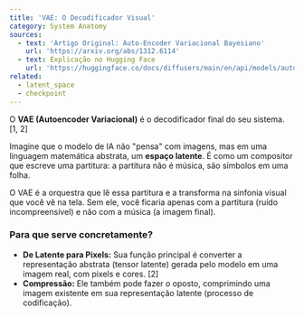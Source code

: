 ```yaml
---
title: 'VAE: O Decodificador Visual'
category: System Anatomy
sources:
  - text: 'Artigo Original: Auto-Encoder Variacional Bayesiano'
    url: 'https://arxiv.org/abs/1312.6114'
  - text: Explicação no Hugging Face
    url: 'https://huggingface.co/docs/diffusers/main/en/api/models/autoencoderkl'
related:
  - latent_space
  - checkpoint
---
```


O **VAE (Autoencoder Variacional)** é o decodificador final do seu sistema. [1, 2]

Imagine que o modelo de IA não "pensa" com imagens, mas em uma linguagem matemática abstrata, um **espaço latente**. É como um compositor que escreve uma partitura: a partitura não é música, são símbolos em uma folha.

O VAE é a orquestra que lê essa partitura e a transforma na sinfonia visual que você vê na tela. Sem ele, você ficaria apenas com a partitura (ruído incompreensível) e não com a música (a imagem final).

### Para que serve concretamente?

- **De Latente para Pixels:** Sua função principal é converter a representação abstrata (tensor latente) gerada pelo modelo em uma imagem real, com pixels e cores. [2]
- **Compressão:** Ele também pode fazer o oposto, comprimindo uma imagem existente em sua representação latente (processo de codificação).
